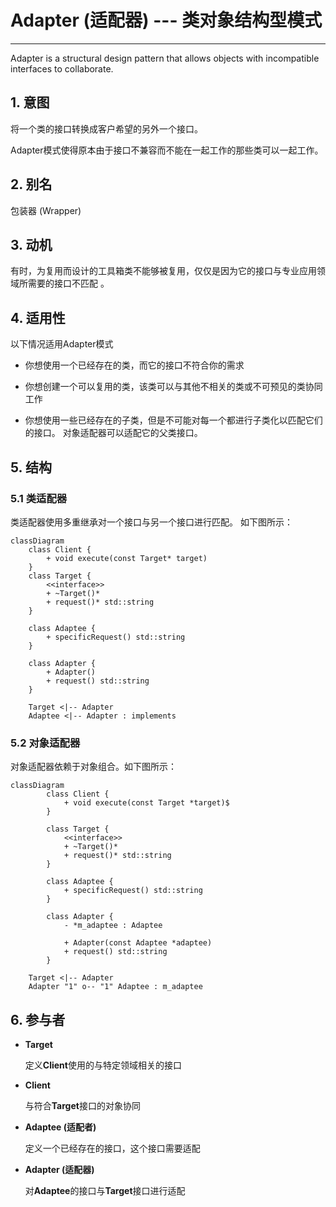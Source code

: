 # Adapter (适配器) --- 类对象结构型模式

---

Adapter is a structural design pattern that allows objects with incompatible interfaces to collaborate.


## 1. 意图

将一个类的接口转换成客户希望的另外一个接口。

Adapter模式使得原本由于接口不兼容而不能在一起工作的那些类可以一起工作。

## 2. 别名

包装器 (Wrapper)

## 3. 动机

有时，为复用而设计的工具箱类不能够被复用，仅仅是因为它的接口与专业应用领域所需要的接口不匹配 。

## 4. 适用性

以下情况适用Adapter模式

- 你想使用一个已经存在的类，而它的接口不符合你的需求

- 你想创建一个可以复用的类，该类可以与其他不相关的类或不可预见的类协同工作

- 你想使用一些已经存在的子类，但是不可能对每一个都进行子类化以匹配它们的接口。 对象适配器可以适配它的父类接口。

## 5. 结构

### 5.1 类适配器

类适配器使用多重继承对一个接口与另一个接口进行匹配。 如下图所示：

```mermaid
classDiagram
    class Client {
        + void execute(const Target* target)
    }
    class Target {
        <<interface>>
        + ~Target()*
        + request()* std::string
    }

    class Adaptee {
        + specificRequest() std::string
    }

    class Adapter {
        + Adapter()
        + request() std::string
    }

    Target <|-- Adapter
    Adaptee <|-- Adapter : implements
```

### 5.2 对象适配器

对象适配器依赖于对象组合。如下图所示：

```mermaid
classDiagram
        class Client {
            + void execute(const Target *target)$
        }

        class Target {
            <<interface>>
            + ~Target()*
            + request()* std::string
        }

        class Adaptee {
            + specificRequest() std::string
        }

        class Adapter {
            - *m_adaptee : Adaptee

            + Adapter(const Adaptee *adaptee)
            + request() std::string
        }

    Target <|-- Adapter
    Adapter "1" o-- "1" Adaptee : m_adaptee
```   


## 6. 参与者

- **Target** 

    定义**Client**使用的与特定领域相关的接口　

- **Client**

    与符合**Target**接口的对象协同

- **Adaptee (适配者)**

    定义一个已经存在的接口，这个接口需要适配

- **Adapter (适配器)**

    对**Adaptee**的接口与**Target**接口进行适配